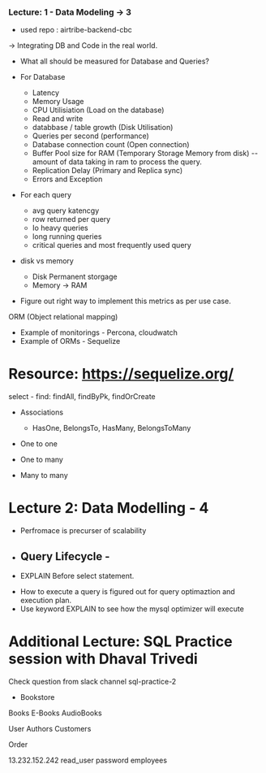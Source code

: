 ### Lecture: 1 - Data Modeling -> 3

- used repo : airtribe-backend-cbc

->  Integrating DB and Code in the real world.
- What all should be measured for Database and Queries? 

 - For Database 
    - Latency 
    - Memory Usage
    - CPU Utilisiation (Load on the database)
    - Read and write 
    - databbase / table growth (Disk Utilisation)
    - Queries per second (performance)
    - Database connection count (Open connection)
    - Buffer Pool size for RAM (Temporary Storage Memory from disk) -- amount of data taking in ram to process the query. 
    - Replication Delay (Primary and Replica sync)
    - Errors and Exception 

 - For each query 
    - avg query katencgy
    - row returned per query 
    - Io heavy queries
    - long running queries
    - critical queries and most frequently used query 
    
- disk vs memory 
    - Disk Permanent storgage
    - Memory -> RAM 

- Figure out right way to implement this metrics as per use case.

ORM (Object relational mapping)



- Example of monitorings - Percona, cloudwatch
- Example of ORMs - Sequelize 


# Resource: https://sequelize.org/ 

select - 
find: findAll, findByPk, findOrCreate

- Associations 
    - HasOne, BelongsTo, HasMany, BelongsToMany 

- One to one 
- One to many 
- Many to many 


# Lecture 2: Data Modelling - 4 

- Perfromace is precurser of scalability 
- Query Lifecycle - 
    - 

- EXPLAIN Before select statement.




* How to execute a query is figured out for query optimaztion and execution plan. 
* Use keyword EXPLAIN to see how the mysql optimizer will execute 

# Additional Lecture: SQL Practice session with Dhaval Trivedi 



Check question from slack channel sql-practice-2
* Bookstore 

Books 
E-Books
AudioBooks

User
Authors
Customers 

Order 

13.232.152.242
read_user
password
employees